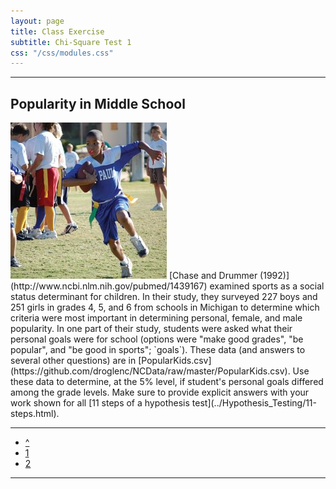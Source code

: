 ```yaml
---
layout: page
title: Class Exercise
subtitle: Chi-Square Test 1
css: "/css/modules.css"
---
```


----

## Popularity in Middle School
<img src="../zimgs/sports_kids_3.jpg" alt="Sports Kids" class="img-right">
[Chase and Drummer (1992)](http://www.ncbi.nlm.nih.gov/pubmed/1439167) examined sports as a social status determinant for children.  In their study, they surveyed 227 boys and 251 girls in grades 4, 5, and 6 from schools in Michigan to determine which criteria were most important in determining personal, female, and male popularity.  In one part of their study, students were asked what their personal goals were for school (options were "make good grades", "be popular", and "be good in sports"; `goals`).  These data (and answers to several other questions) are in [PopularKids.csv](https://github.com/droglenc/NCData/raw/master/PopularKids.csv).  Use these data to determine, at the 5% level, if student's personal goals differed among the grade levels.  Make sure to provide explicit answers with your work shown for all [11 steps of a hypothesis test](../Hypothesis_Testing/11-steps.html).

----

<div class="text-center">
<ul class="pagination pagination-lg">
  <li><a href="index.html">^</a></li>
  <li class="active"><a href="#">1</a></li>
  <li><a href="CE2.html">2</a></li>
</ul>
</div>

----

